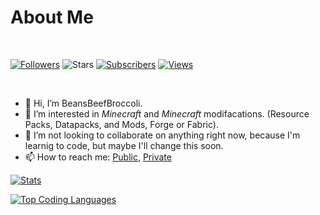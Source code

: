 # About Me

<br>

[![Followers](https://img.shields.io/github/followers/BeansBeefBroccoli)](https://github.com/BeansBeefBroccoli?tab=followers)
![Stars](https://img.shields.io/github/stars/BeansBeefBroccoli)
[![Subscribers](https://img.shields.io/youtube/channel/subscribers/UCIAsZd7B2snEfZPeIsapzhw?style=flat)](https://youtube.com/channel/UCIAsZd7B2snEfZPeIsapzhw)
[![Views](https://img.shields.io/youtube/channel/views/UCIAsZd7B2snEfZPeIsapzhw?style=flat)](https://youtube.com/channel/UCIAsZd7B2snEfZPeIsapzhw)

<br>

- 👋 Hi, I’m BeansBeefBroccoli.
- 👀 I’m interested in *Minecraft* and *Minecraft* modifacations. (Resource Packs, Datapacks, and Mods, Forge or Fabric).
- 💞️ I’m not looking to collaborate on anything right now, because I'm learnig to code, but maybe I'll change this soon.
- 📫 How to reach me: [Public](https://github.com/BeansBeefBroccoli/BeansBeefBroccoli/discussions), [Private]()

[![Stats](https://github-readme-stats.vercel.app/api?username=BeansBeefBroccoli&show_icons=true&theme=dark)](https://github.com/BeansBeefBroccoli)

[![Top Coding Languages](https://github-readme-stats.vercel.app/api/top-langs/?username=BeansBeefBroccoli&layout=compact&theme=dark)](https://github.com/anuraghazra/github-readme-stats)
